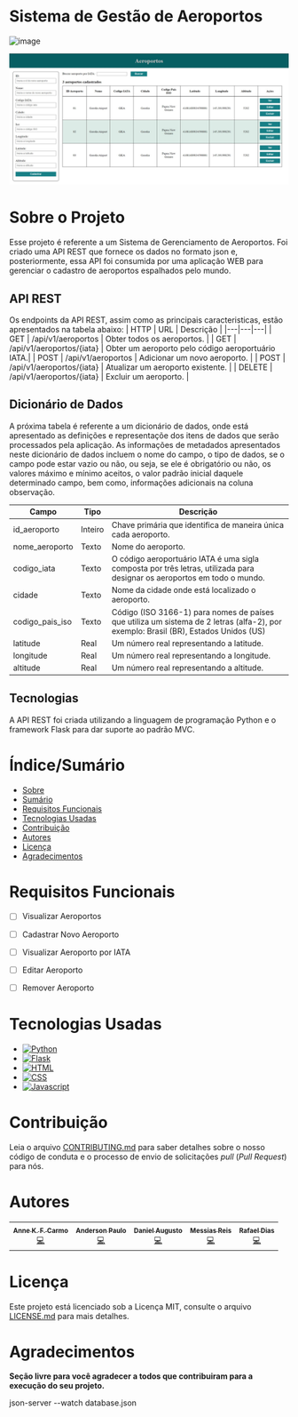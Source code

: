 # Sistema de Gestão de Aeroportos

![image](https://img.shields.io/badge/license-MIT-blue)

![Capa do Projeto](/images/imagem-front.jpg)

# Sobre o Projeto

Esse projeto é referente a um Sistema de Gerenciamento de Aeroportos. Foi criado uma API REST que fornece os dados no formato json e, posteriormente, essa API foi consumida por uma aplicação WEB para gerenciar o cadastro de aeroportos espalhados pelo mundo.

## API REST
Os endpoints da API REST, assim como as principais caracteristicas, estão apresentados na tabela abaixo:
| HTTP | URL | Descrição |
|---|---|---|
| GET | /api/v1/aeroportos | Obter todos os aeroportos. |
| GET | /api/v1/aeroportos/{iata} | Obter um aeroporto pelo código aeroportuário IATA.|
| POST | /api/v1/aeroportos | Adicionar um novo aeroporto. |
| POST | /api/v1/aeroportos/{iata} | Atualizar um aeroporto existente. |
| DELETE | /api/v1/aeroportos/{iata} | Excluir um aeroporto. |

## Dicionário de Dados
A próxima tabela é referente a um dicionário de dados, onde está apresentado as definições e representaçõe dos itens de dados que serão processados pela aplicação.
As informações de metadados apresentados neste dicionário de dados incluem o nome do campo, o tipo de dados, se o campo pode estar vazio ou não, ou seja, se ele é obrigatório ou não, os valores máximo e mínimo aceitos, o valor padrão inicial daquele determinado campo, bem como, informações adicionais na coluna observação.

| Campo | Tipo | Descrição |
|---|---|---|
| id_aeroporto | Inteiro | Chave primária que identifica de maneira única cada aeroporto. |
| nome_aeroporto | Texto | Nome do aeroporto. |
| codigo_iata | Texto | O código aeroportuário IATA é uma sigla composta por três letras, utilizada para designar os aeroportos em todo o mundo. |
| cidade | Texto | Nome da cidade onde está localizado o aeroporto. |
| codigo_pais_iso | Texto | Código (ISO 3166-1) para nomes de países que utiliza um sistema de 2 letras (alfa-2), por exemplo: Brasil (BR), Estados Unidos (US) |
| latitude | Real | Um número real representando a latitude. |
| longitude | Real| Um número real representando a longitude. |
| altitude | Real | Um número real representando a altitude. |

## Tecnologias

A API REST foi criada utilizando a linguagem de programação Python e o framework Flask para dar suporte ao padrão MVC.


# Índice/Sumário

* [Sobre](#sobre-o-projeto)
* [Sumário](#índice/sumário)
* [Requisitos Funcionais](#requisitos-funcionais)
* [Tecnologias Usadas](#tecnologias-usadas)
* [Contribuição](#contribuição)
* [Autores](#autores)
* [Licença](#licença)
* [Agradecimentos](#agradecimentos)


# Requisitos Funcionais 

- [ ] Visualizar Aeroportos
- [ ] Cadastrar Novo Aeroporto
- [ ] Visualizar Aeroporto por IATA
- [ ] Editar Aeroporto 
- [ ] Remover Aeroporto


# Tecnologias Usadas

- [![Python](https://img.shields.io/badge/Python-3776AB?style=for-the-badge&logo=python&logoColor=white)]()
- [![Flask](https://img.shields.io/badge/Flask-000000?style=for-the-badge&logo=flask&logoColor=white)]()
- [![HTML](https://img.shields.io/badge/HTML5-E34F26?style=for-the-badge&logo=html5&logoColor=white)]()
- [![CSS](https://img.shields.io/badge/CSS3-1572B6?style=for-the-badge&logo=css3&logoColor=white)]()
- [![Javascript](https://img.shields.io/badge/JavaScript-F7DF1E?style=for-the-badge&logo=javascript&logoColor=black)]()


# Contribuição

Leia o arquivo [CONTRIBUTING.md](CONTRIBUTING.md) para saber detalhes sobre o nosso código de conduta e o processo de envio de solicitações *pull* (*Pull Request*) para nós.

# Autores

<table>
  <tbody>
    <tr>
    <td align="center">
	  	<a href="https://github.com/annekarolinefc">
			<sub><b>Anne K. F. Carmo</b></sub>
		</a>
		<br />
		<a href="https://github.com/annekarolinefc" title="Code">💻</a>
	</td>
	<td align="center">
	  	<a href="LINK-DO-GIT-AQUI">
			<sub><b>Anderson Paulo</b></sub>
		</a>
		<br />
		<a href="LINK-DO-GIT-AQUI" title="Code">💻</a>
	</td>
	<td align="center">
	  	<a href="LINK-DO-GIT-AQUI">
			<sub><b>Daniel Augusto</b></sub>
		</a>
		<br />
		<a href="LINK-DO-GIT-AQUI" title="Code">💻</a>
	</td>
	<td align="center">
	  	<a href="LINK-DO-GIT-AQUI">
			<sub><b>Messias Reis</b></sub>
		</a>
		<br />
		<a href="LINK-DO-GIT-AQUI" title="Code">💻</a>
	</td>
	<td align="center">
	  	<a href="LINK-DO-GIT-AQUI">
			<sub><b>Rafael Dias</b></sub>
		</a>
		<br />
		<a href="LINK-DO-GIT-AQUI" title="Code">💻</a>
	</td>
    </tr>
	</tbody>
<table>

<!--
<table>
  <tbody>
    <tr>
    <td align="center">
	  	<a href="https://github.com/annekarolinefc">
			<img src="images/ft_Anne.jpg" width="100px;" alt="Anne Karoline"/>
			<br />
			<sub><b>Anne K. F. Carmo</b></sub>
		</a>
		<br />
		<a href="https://github.com/annekarolinefc" title="Code">💻</a>
	</td>
	<td align="center">
	  	<a href="LINK-DO-GIT-AQUI">
			<img src="FOTO-AQUI" width="100px;" alt="NOME-AQUI"/>
			<br />
			<sub><b>NOMEAQUI</b></sub>
		</a>
		<br />
		<a href="LINK-DO-GIT-AQUI" title="Code">💻</a>
	</td>
	<td align="center">
	  	<a href="LINK-DO-GIT-AQUI">
			<img src="FOTO-AQUI" width="100px;" alt="NOME-AQUI"/>
			<br />
			<sub><b>NOMEAQUI</b></sub>
		</a>
		<br />
		<a href="LINK-DO-GIT-AQUI" title="Code">💻</a>
	</td>
	<td align="center">
	  	<a href="LINK-DO-GIT-AQUI">
			<img src="FOTO-AQUI" width="100px;" alt="NOME-AQUI"/>
			<br />
			<sub><b>NOMEAQUI</b></sub>
		</a>
		<br />
		<a href="LINK-DO-GIT-AQUI" title="Code">💻</a>
	</td>
	<td align="center">
	  	<a href="LINK-DO-GIT-AQUI">
			<img src="FOTO-AQUI" width="100px;" alt="NOME-AQUI"/>
			<br />
			<sub><b>NOMEAQUI</b></sub>
		</a>
		<br />
		<a href="LINK-DO-GIT-AQUI" title="Code">💻</a>
	</td>
    </tr>
	</tbody>
<table>
-->

# Licença

Este projeto está licenciado sob a Licença MIT,  consulte o arquivo [LICENSE.md](LICENSE.md) para mais detalhes.
	

# Agradecimentos

**Seção livre para você agradecer a todos que contribuiram para a execução do seu projeto.**

json-server --watch database.json